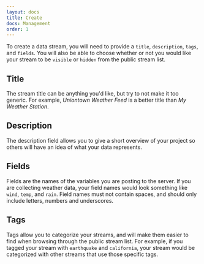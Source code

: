 ```yaml
---
layout: docs
title: Create
docs: Management
order: 1
---
```


To create a data stream, you will need to provide a `title`, `description`, `tags`, and `fields`.  You will
also be able to choose whether or not you would like your stream to be `visible` or `hidden` from the
public stream list.

## Title

The stream title can be anything you'd like, but try to not make it too generic. For example,
*Uniontown Weather Feed* is a better title than *My Weather Station*.

## Description

The description field allows you to give a short overview of your project so others
will have an idea of what your data represents.

## Fields

Fields are the names of the variables you are posting to the server. If you are collecting weather data,
your field names would look something like `wind`, `temp`, and `rain`.  Field names must not contain spaces, and
should only include letters, numbers and underscores.

## Tags

Tags allow you to categorize your streams, and will make them easier to find when browsing through the public stream
list.  For example, if you tagged your stream with `earthquake` and `california`, your stream would be categorized
with other streams that use those specific tags.
